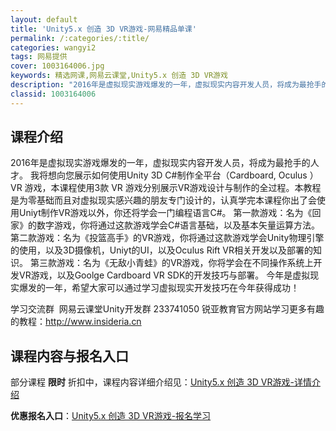 ```yaml
---
layout: default
title: 'Unity5.x 创造 3D VR游戏-网易精品单课'
permalink: /:categories/:title/
categories: wangyi2
tags: 网易提供
cover: 1003164006.jpg
keywords: 精选网课,网易云课堂,Unity5.x 创造 3D VR游戏
description: "2016年是虚拟现实游戏爆发的一年，虚拟现实内容开发人员，将成为最抢手的人才。我将想向您展示如何使用Unity3DC#制作全平台（Cardboard,Oculus）VR游戏，本课程使用3款V"
classid: 1003164006
---
```


## 课程介绍

2016年是虚拟现实游戏爆发的一年，虚拟现实内容开发人员，将成为最抢手的人才。
  我将想向您展示如何使用Unity 3D C#制作全平台（Cardboard, Oculus ）VR 游戏，本课程使用3款 VR 游戏分别展示VR游戏设计与制作的全过程。本教程是为零基础而且对虚拟现实感兴趣的朋友专门设计的，认真学完本课程你出了会使用Uniyt制作VR游戏以外，你还将学会一门编程语言C#。
   第一款游戏：名为《回家》的数字游戏，你将通过这款游戏学会C#语言基础，以及基本矢量运算方法。 
   第二款游戏：名为《投篮高手》的VR游戏，你将通过这款游戏学会Unity物理引擎的使用，以及3D摄像机，Uniyt的UI，以及Oculus Rift VR相关开发以及部署的知识。
   第三款游戏：名为《无敌小青蛙》的VR游戏，你将学会在不同操作系统上开发VR游戏，以及Goolge Cardboard VR SDK的开发技巧与部署。
   今年是虚拟现实爆发的一年，希望大家可以通过学习虚拟现实开发技巧在今年获得成功！

学习交流群
 网易云课堂Unity开发群 233741050
 锐亚教育官方网站学习更多有趣的教程：http://www.insideria.cn

## 课程内容与报名入口

部分课程 **限时** 折扣中，课程内容详细介绍见：[Unity5.x 创造 3D VR游戏-详情介绍](https://study.163.com/course/introduction/1003164006.htm?share=1&shareId=1025206652&utm_campaign=share&utm_medium=iphoneShare&utm_source=&utm_u=1025206652)

**优惠报名入口**：[Unity5.x 创造 3D VR游戏-报名学习](https://study.163.com/course/introduction/1003164006.htm?share=1&shareId=1025206652&utm_campaign=share&utm_medium=iphoneShare&utm_source=&utm_u=1025206652)

